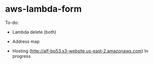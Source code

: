 # aws-lambda-form

To-do:

- Lambda
  delete (both)

- Address map

- Hosting (http://alf-bp53.s3-website.us-east-2.amazonaws.com) In progress
